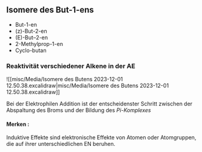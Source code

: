 ## Isomere des But-1-ens
- But-1-en 
- (z)-But-2-en 
- (E)-But–2-en 
- 2-Methylprop-1-en
- Cyclo-butan 



### Reaktivität verschiedener Alkene in der AE

![[misc/Media/Isomere des Butens 2023-12-01 12.50.38.excalidraw|misc/Media/Isomere des Butens 2023-12-01 12.50.38.excalidraw]]

Bei der Elektrophilen Addition ist der entscheidenster Schritt zwischen der Abspaltung des Broms und der Bildung des *Pi-Komplexes*

#### Merken :
Induktive Effekte sind elektronische Effekte von Atomen oder Atomgruppen, die auf ihrer unterschiedlichen EN beruhen. 


